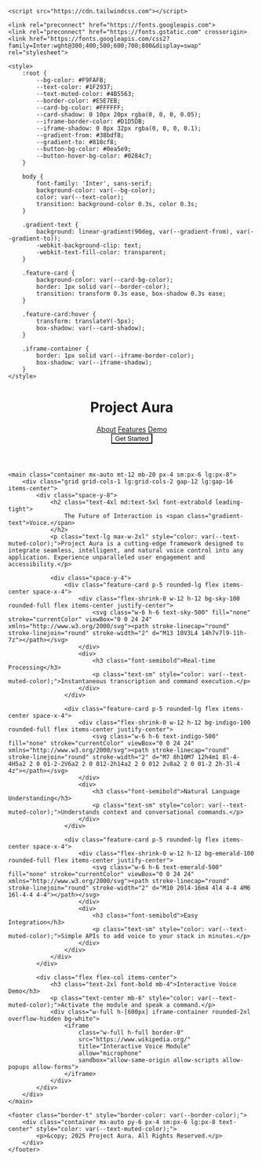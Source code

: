 <!DOCTYPE html>
<html lang="en">
<head>
    <meta charset="UTF-8">
    <meta name="viewport" content="width=device-width, initial-scale=1.0">
    <title>Project Aura - Dynamic Voice Solutions</title>
    
    <script src="https://cdn.tailwindcss.com"></script>
    
    <link rel="preconnect" href="https://fonts.googleapis.com">
    <link rel="preconnect" href="https://fonts.gstatic.com" crossorigin>
    <link href="https://fonts.googleapis.com/css2?family=Inter:wght@300;400;500;600;700;800&display=swap" rel="stylesheet">

    <style>
        :root {
            --bg-color: #F9FAFB;
            --text-color: #1F2937;
            --text-muted-color: #4B5563;
            --border-color: #E5E7EB;
            --card-bg-color: #FFFFFF;
            --card-shadow: 0 10px 20px rgba(0, 0, 0, 0.05);
            --iframe-border-color: #D1D5DB;
            --iframe-shadow: 0 8px 32px rgba(0, 0, 0, 0.1);
            --gradient-from: #38bdf8;
            --gradient-to: #818cf8;
            --button-bg-color: #0ea5e9;
            --button-hover-bg-color: #0284c7;
        }

        body {
            font-family: 'Inter', sans-serif;
            background-color: var(--bg-color);
            color: var(--text-color);
            transition: background-color 0.3s, color 0.3s;
        }

        .gradient-text {
            background: linear-gradient(90deg, var(--gradient-from), var(--gradient-to));
            -webkit-background-clip: text;
            -webkit-text-fill-color: transparent;
        }

        .feature-card {
            background-color: var(--card-bg-color);
            border: 1px solid var(--border-color);
            transition: transform 0.3s ease, box-shadow 0.3s ease;
        }

        .feature-card:hover {
            transform: translateY(-5px);
            box-shadow: var(--card-shadow);
        }

        .iframe-container {
            border: 1px solid var(--iframe-border-color);
            box-shadow: var(--iframe-shadow);
        }
    </style>
</head>
<body class="antialiased">
    <header class="py-6 px-4 sm:px-6 lg:px-8 bg-white/80 backdrop-blur-sm sticky top-0 z-10 border-b" style="border-color: var(--border-color);">
        <div class="container mx-auto flex justify-between items-center">
            <h1 class="text-2xl font-bold tracking-tight">
                Project <span class="gradient-text">Aura</span>
            </h1>
            <nav class="hidden md:flex space-x-8">
                <a href="#" class="hover:text-gray-900 transition-colors" style="color: var(--text-muted-color);">About</a>
                <a href="#" class="hover:text-gray-900 transition-colors" style="color: var(--text-muted-color);">Features</a>
                <a href="#" class="hover:text-gray-900 transition-colors" style="color: var(--text-muted-color);">Demo</a>
            </nav>
            <button class="text-white font-semibold py-2 px-4 rounded-lg transition-colors" style="background-color: var(--button-bg-color);">
                Get Started
            </button>
        </div>
    </header>

    <main class="container mx-auto mt-12 mb-20 px-4 sm:px-6 lg:px-8">
        <div class="grid grid-cols-1 lg:grid-cols-2 gap-12 lg:gap-16 items-center">
            <div class="space-y-8">
                <h2 class="text-4xl md:text-5xl font-extrabold leading-tight">
                    The Future of Interaction is <span class="gradient-text">Voice.</span>
                </h2>
                <p class="text-lg max-w-2xl" style="color: var(--text-muted-color);">Project Aura is a cutting-edge framework designed to integrate seamless, intelligent, and natural voice control into any application. Experience unparalleled user engagement and accessibility.</p>

                <div class="space-y-4">
                    <div class="feature-card p-5 rounded-lg flex items-center space-x-4">
                        <div class="flex-shrink-0 w-12 h-12 bg-sky-100 rounded-full flex items-center justify-center">
                            <svg class="w-6 h-6 text-sky-500" fill="none" stroke="currentColor" viewBox="0 0 24 24" xmlns="http://www.w3.org/2000/svg"><path stroke-linecap="round" stroke-linejoin="round" stroke-width="2" d="M13 10V3L4 14h7v7l9-11h-7z"></path></svg>
                        </div>
                        <div>
                            <h3 class="font-semibold">Real-time Processing</h3>
                            <p class="text-sm" style="color: var(--text-muted-color);">Instantaneous transcription and command execution.</p>
                        </div>
                    </div>

                    <div class="feature-card p-5 rounded-lg flex items-center space-x-4">
                        <div class="flex-shrink-0 w-12 h-12 bg-indigo-100 rounded-full flex items-center justify-center">
                            <svg class="w-6 h-6 text-indigo-500" fill="none" stroke="currentColor" viewBox="0 0 24 24" xmlns="http://www.w3.org/2000/svg"><path stroke-linecap="round" stroke-linejoin="round" stroke-width="2" d="M7 8h10M7 12h4m1 8l-4-4H5a2 2 0 01-2-2V6a2 2 0 012-2h14a2 2 0 012 2v8a2 2 0 01-2 2h-3l-4 4z"></path></svg>
                        </div>
                        <div>
                            <h3 class="font-semibold">Natural Language Understanding</h3>
                            <p class="text-sm" style="color: var(--text-muted-color);">Understands context and conversational commands.</p>
                        </div>
                    </div>

                    <div class="feature-card p-5 rounded-lg flex items-center space-x-4">
                        <div class="flex-shrink-0 w-12 h-12 bg-emerald-100 rounded-full flex items-center justify-center">
                            <svg class="w-6 h-6 text-emerald-500" fill="none" stroke="currentColor" viewBox="0 0 24 24" xmlns="http://www.w3.org/2000/svg"><path stroke-linecap="round" stroke-linejoin="round" stroke-width="2" d="M10 20l4-16m4 4l4 4-4 4M6 16l-4-4 4-4"></path></svg>
                        </div>
                        <div>
                            <h3 class="font-semibold">Easy Integration</h3>
                            <p class="text-sm" style="color: var(--text-muted-color);">Simple APIs to add voice to your stack in minutes.</p>
                        </div>
                    </div>
                </div>
            </div>

            <div class="flex flex-col items-center">
                <h3 class="text-2xl font-bold mb-4">Interactive Voice Demo</h3>
                <p class="text-center mb-6" style="color: var(--text-muted-color);">Activate the module and speak a command.</p>
                <div class="w-full h-[600px] iframe-container rounded-2xl overflow-hidden bg-white">
                    <iframe 
                        class="w-full h-full border-0"
                        src="https://www.wikipedia.org/"
                        title="Interactive Voice Module"
                        allow="microphone"
                        sandbox="allow-same-origin allow-scripts allow-popups allow-forms">
                    </iframe>
                </div>
            </div>
        </div>
    </main>

    <footer class="border-t" style="border-color: var(--border-color);">
        <div class="container mx-auto py-6 px-4 sm:px-6 lg:px-8 text-center" style="color: var(--text-muted-color);">
            <p>&copy; 2025 Project Aura. All Rights Reserved.</p>
        </div>
    </footer>
</body>
</html>
